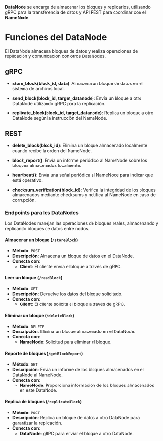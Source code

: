 **DataNode** se encarga de almacenar los bloques y replicarlos, utilizando gRPC para la transferencia de datos y API REST para coordinar con el **NameNode**.

# **Funciones del DataNode**

El DataNode almacena bloques de datos y realiza operaciones
de replicación y comunicación con otros DataNodes.

## gRPC

- **store_block(block_id, data)**:
  Almacena un bloque de datos en el sistema de archivos local.

- **send_block(block_id, target_datanode)**:
  Envía un bloque a otro DataNode utilizando gRPC para la replicación.

- **replicate_block(block_id, target_datanode)**:
  Replica un bloque a otro DataNode según la instrucción del NameNode.

## REST

- **delete_block(block_id)**:
  Elimina un bloque almacenado localmente cuando recibe la orden del NameNode.

- **block_report()**:
  Envía un informe periódico al NameNode sobre los bloques almacenados localmente.

- **heartbeat()**:
  Envía una señal periódica al NameNode para indicar que está operativo.

- **checksum_verification(block_id)**:
  Verifica la integridad de los bloques almacenados mediante checksums
  y notifica al NameNode en caso de corrupción.


### **Endpoints para los DataNodes**

Los DataNodes manejan las operaciones de bloques reales, almacenando y replicando bloques de datos entre nodos.

#### **Almacenar un bloque (`/storeBlock`)**
- **Método**: `POST`
- **Descripción**: Almacena un bloque de datos en el DataNode.
- **Conecta con**:
  - **Client**: El cliente envía el bloque a través de gRPC.

#### **Leer un bloque (`/readBlock`)**
- **Método**: `GET`
- **Descripción**: Devuelve los datos del bloque solicitado.
- **Conecta con**:
  - **Client**: El cliente solicita el bloque a través de gRPC.

#### **Eliminar un bloque (`/deleteBlock`)**
- **Método**: `DELETE`
- **Descripción**: Elimina un bloque almacenado en el DataNode.
- **Conecta con**:
  - **NameNode**: Solicitud para eliminar el bloque.

#### **Reporte de bloques (`/getBlockReport`)**
- **Método**: `GET`
- **Descripción**: Envia un informe de los bloques almacenados en el DataNode al NameNode.
- **Conecta con**:
  - **NameNode**: Proporciona información de los bloques almacenados en este DataNode.

#### **Replica de bloques (`/replicateBlock`)**
- **Método**: `POST`
- **Descripción**: Replica un bloque de datos a otro DataNode para garantizar la replicación.
- **Conecta con**:
  - **DataNode**: gRPC para enviar el bloque a otro DataNode.
